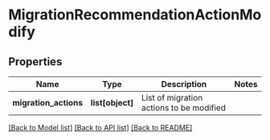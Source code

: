 # MigrationRecommendationActionModify

## Properties
Name | Type | Description | Notes
------------ | ------------- | ------------- | -------------
**migration_actions** | **list[object]** | List of migration actions to be modified | 

[[Back to Model list]](../README.md#documentation-for-models) [[Back to API list]](../README.md#documentation-for-api-endpoints) [[Back to README]](../README.md)


